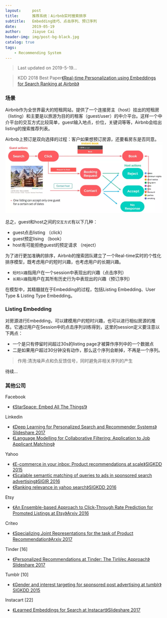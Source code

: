 ```yaml
---
layout:     post
title:      推荐系统：Airbnb实时搜索排序
subtitle:   Embedding技巧、点击序列、预订序列
date:       2019-05-19
author:     Jiayue Cai
header-img: img/post-bg-black.jpg
catalog: true
tags:
    - Recommending System
---
```


> Last updated on 2019-5-19... 

> KDD 2018 Best Paper[《Real-time Personalization using Embeddings for Search Ranking at Airbnb》](https://astro.temple.edu/~tua95067/kdd2018.pdf)

### 场景

Airbnb作为全世界最大的短租网站，提供了一个连接房主（host）挂出的短租房（listing）和主要是以旅游为目的的租客（guest/user）的中介平台。这样一个中介平台的交互方式比较简单，guest输入地点，价位，关键词等等，Airbnb会给出listing的搜索推荐列表。

Airbnb上预订是双向选择的过程：客户如果想预订房源，还要看房东是否同意。
![](/img/post/20190519/1.png)

总之，guest和host之间的`交互方式`有以下几种：
- guest点击listing （click）
- guest预定lising （book）
- host有可能拒绝guest的预定请求 （reject）

为了进行更加准确的排序，Airbnb的搜索团队建立了一个Real-time实时的个性化排序模型，既考虑用户的短时兴趣，也考虑用户的长期兴趣。
- `短时兴趣`指用户在一个session中表现出的兴趣（点击序列）
- `长期兴趣`指用户在其所有历史行为中表现出的兴趣（预订序列）

在模型中，其精髓就在于Embedding的过程，包括Listing Embedding、User Type & Listing Type Embedding。

### Listing Embedding

对房源进行Embedding，可以建模用户的短时兴趣，也可以进行相似房源的推荐。它通过用户在Session中的点击序列训练得到，这里的session定义要注意以下两点：
- 一个是只有停留时间超过30s的listing page才被算作序列中的一个数据点
- 二是如果用户超过30分钟没有动作，那么这个序列会断掉，不再是一个序列。

> 作用:清洗噪声点和负反馈信号，同时避免非相关序列的产生

待续...


### 其他公司

Facebook
- [《StarSpace: Embed All The Things!》](https://arxiv.org/pdf/1709.03856.pdf)

Linkedin
- [《Deep Learning for Personalized Search and Recommender Systems》Slideshare 2017](https://www.slideshare.net/BenjaminLe4/deep-learning-for-personalized-search-and-recommender-systems)
- [《Language Modelling for Collaborative Filtering: Application to Job Applicant Matching》](https://hal.inria.fr/hal-01659543/document)

Yahoo
- [《E-commerce in your inbox: Product recommendations at scale》SIGKDD 2015](https://arxiv.org/pdf/1606.07154.pdf)
- [《Scalable semantic matching of queries to ads in sponsored search advertising》SIGIR 2016](https://astro.temple.edu/~tuc17157/pdfs/grbovic2016sigir.pdf)
- [《Ranking relevance in yahoo search》SIGKDD 2016](https://www.kdd.org/kdd2016/papers/files/adf0361-yinA.pdf)

Etsy
- [《An Ensemble-based Approach to Click-Through Rate Prediction for Promoted Listings at Etsy》Arxiv 2016](https://arxiv.org/pdf/1711.01377.pdf)

Criteo 
- [《Specializing Joint Representations for the task of Product Recommendation》Arxiv 2017](https://arxiv.org/pdf/1706.07625.pdf)

Tinder [16]
- [《Personalized Recommendations at Tinder: The TinVec Approach》Slideshare 2017](https://www.slideshare.net/SessionsEvents/dr-steve-liu-chief-scientist-tinder-at-mlconf-sf-2017)

Tumblr [10]
- [《Gender and interest targeting for sponsored post advertising at tumblr》SIGKDD 2015](https://astro.temple.edu/~tua95067/grbovic_tumblr_kdd.pdf)

Instacart [22]
- [《Learned Embeddings for Search at Instacart》Slideshare 2017](https://www.slideshare.net/SharathRao6/learned-embeddings-for-search-and-discovery-at-instacart)











